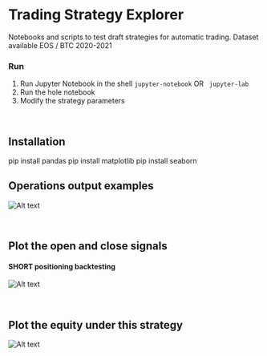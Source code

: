 # Trading Strategy Explorer

Notebooks and scripts to test draft strategies for automatic trading.
Dataset available EOS / BTC 2020-2021 

### Run 
1) Run Jupyter Notebook in the shell
```jupyter-notebook```
OR 
``` jupyter-lab```
2) Run the hole notebook
3) Modify the strategy parameters 

<br>

## Installation

pip install pandas
pip install matplotlib
pip install seaborn

## Operations output examples

![Alt text](img/operations.png?raw=true)

<br>

## Plot the open and close signals

#### SHORT positioning backtesting

![Alt text](img/index.png?raw=true)

<br>

## Plot the equity under this strategy

![Alt text](img/index1.png?raw=true)
